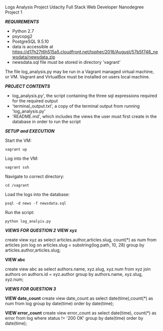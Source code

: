 Logs Analysis Project 
Udacity Full Stack Web Developer Nanodegree Project 1

***REQUIREMENTS***

- Python 2.7
- psycopg2
- PostgreSQL 9.5.10
- data is accessible at https://d17h27t6h515a5.cloudfront.net/topher/2016/August/57b5f748_newsdata/newsdata.zip
- newsdata.sql file must be stored in directory 'vagrant'

The file log_analysis.py may be run in a Vagrant managed virtual machine, or VM.
Vagrant and VirtualBox must be installed on users local machine.

***PROJECT CONTENTS***

- log_analysis.py', the script containing the three sql expressions required for the required output
- 'terminal_output.txt', a copy of the terminal output from running 'log_analysis.py'
- 'README.md', which includes the views the user must first create in the database in order to run the script

***SETUP and EXECUTION***

Start the VM:

	vagrant up

Log into the VM:

	vagrant ssh

Navigate to correct directory:

	cd /vagrant

Load the logs into the database:

	psql -d news -f newsdata.sql

Run the script:

	python log_analyis.py

***VIEWS FOR QUESTION 2***
**VIEW xyz**

create view xyz as select articles.author,articles.slug, count(\*) as num from articles join log on articles.slug = substring(log.path, 10, 28) group by articles.author,articles.slug;

**VIEW abc**

create view abc as select authors.name, xyz.slug, xyz.num from xyz join authors on authors.id = xyz.author group by authors.name, xyz.slug, xyz.num;


***VIEWS FOR QUESTION 3***

**VIEW date_count**
 create view date_count as select date(time),count(\*) as num from log group by date(time) order by date(time);

**VIEW error_count** 
create view error_count as select date(time), count(\*) as error from log where status != '200 OK' group by date(time) order by date(time);

   

